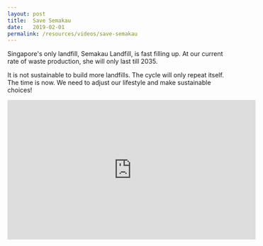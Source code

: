 ```yaml
---
layout: post
title:  Save Semakau
date:   2019-02-01
permalink: /resources/videos/save-semakau
---
```

Singapore's only landfill, Semakau Landfill, is fast filling up. At our current rate of waste production, she will only last till 2035.

It is not sustainable to build more landfills. The cycle will only repeat itself. The time is now. We need to adjust our lifestyle and make sustainable choices!

<div class="bp-youtube">
<iframe width="560" height="315" src="https://www.youtube.com/embed/5o8MboWKaas" frameborder="0" allow="accelerometer; autoplay; encrypted-media; gyroscope; picture-in-picture" allowfullscreen></iframe>
</div>
